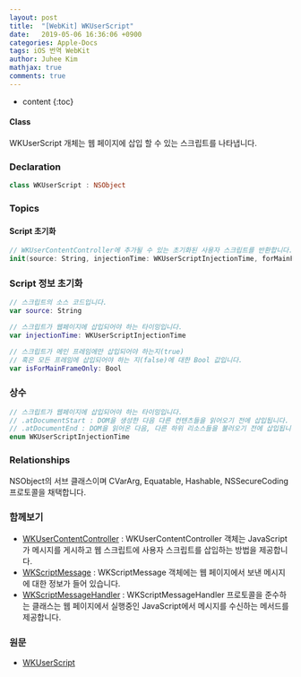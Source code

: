 ```yaml
---
layout: post
title:  "[WebKit] WKUserScript"
date:   2019-05-06 16:36:06 +0900
categories: Apple-Docs
tags: iOS 번역 WebKit
author: Juhee Kim
mathjax: true
comments: true
---
```


* content
{:toc}

#### Class
WKUserScript 개체는 웹 페이지에 삽입 할 수 있는 스크립트를 나타냅니다.

### Declaration
```swift
class WKUserScript : NSObject
```

### Topics
#### Script 초기화
```swift
// WKUserContentController에 추가될 수 있는 초기화된 사용자 스크립트를 반환합니다.
init(source: String, injectionTime: WKUserScriptInjectionTime, forMainFrameOnly: Bool)
```

### Script 정보 초기화
```swift
// 스크립트의 소스 코드입니다.
var source: String

// 스크립트가 웹페이지에 삽입되어야 하는 타이밍입니다.
var injectionTime: WKUserScriptInjectionTime

// 스크립트가 메인 프레임에만 삽입되어야 하는지(true)
// 혹은 모든 프레임에 삽입되어야 하는 지(false)에 대한 Bool 값입니다.
var isForMainFrameOnly: Bool
```

### 상수
```swift
// 스크립트가 웹페이지에 삽입되어야 하는 타이밍입니다.
// .atDocumentStart : DOM을 생성한 다음 다른 컨텐츠들을 읽어오기 전에 삽입됩니다.
// .atDocumentEnd : DOM을 읽어온 다음, 다른 하위 리소스들을 불러오기 전에 삽입됩니다.
enum WKUserScriptInjectionTime
```

### Relationships
NSObject의 서브 클래스이며 CVarArg, Equatable, Hashable, NSSecureCoding 프로토콜을 채택합니다.

### 함께보기
* [WKUserContentController](https://caution-dev.github.io/apple-docs/2019/05/04/WKUserContentController.html) : WKUserContentController 객체는 JavaScript가 메시지를 게시하고 웹 스크립트에 사용자 스크립트를 삽입하는 방법을 제공합니다.
* [WKScriptMessage](https://caution-dev.github.io/apple-docs/2019/05/04/WKScriptMessage.html) : WKScriptMessage 객체에는 웹 페이지에서 보낸 메시지에 대한 정보가 들어 있습니다.
* [WKScriptMessageHandler](https://caution-dev.github.io/apple-docs/2019/05/06/WKScriptMessageHandler.html) : WKScriptMessageHandler 프로토콜을 준수하는 클래스는 웹 페이지에서 실행중인 JavaScript에서 메시지를 수신하는 메서드를 제공합니다.

### 원문
 * [WKUserScript](https://developer.apple.com/documentation/webkit/wkuserscript)
